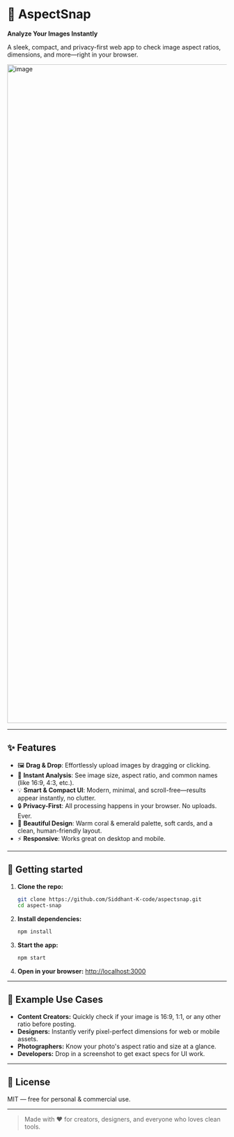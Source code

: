 # 📐 AspectSnap

**Analyze Your Images Instantly**

A sleek, compact, and privacy-first web app to check image aspect ratios, dimensions, and more—right in your browser.

<img width="1509" alt="image" src="https://github.com/user-attachments/assets/237524ae-a9b9-43c9-b17a-04afa6d4c243" />

---

## ✨ Features

- 🖼️ **Drag & Drop**: Effortlessly upload images by dragging or clicking.
- 📏 **Instant Analysis**: See image size, aspect ratio, and common names (like 16:9, 4:3, etc.).
- 💡 **Smart & Compact UI**: Modern, minimal, and scroll-free—results appear instantly, no clutter.
- 🔒 **Privacy-First**: All processing happens in your browser. No uploads. Ever.
- 🎨 **Beautiful Design**: Warm coral & emerald palette, soft cards, and a clean, human-friendly layout.
- ⚡ **Responsive**: Works great on desktop and mobile.

---

## 🚀 Getting started

1. **Clone the repo:**
   ```bash
   git clone https://github.com/Siddhant-K-code/aspectsnap.git
   cd aspect-snap
   ```
2. **Install dependencies:**
   ```bash
   npm install
   ```
3. **Start the app:**
   ```bash
   npm start
   ```
4. **Open in your browser:**
   [http://localhost:3000](http://localhost:3000)

---

## 🧩 Example Use Cases

- **Content Creators:** Quickly check if your image is 16:9, 1:1, or any other ratio before posting.
- **Designers:** Instantly verify pixel-perfect dimensions for web or mobile assets.
- **Photographers:** Know your photo's aspect ratio and size at a glance.
- **Developers:** Drop in a screenshot to get exact specs for UI work.

---

## 📝 License

MIT — free for personal & commercial use.

---

> Made with ❤️ for creators, designers, and everyone who loves clean tools.

